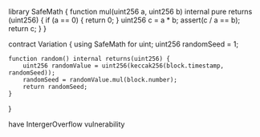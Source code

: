 
library SafeMath {
    function mul(uint256 a, uint256 b) internal pure returns (uint256) {
        if (a == 0) {
            return 0;
        }
        uint256 c = a * b;
        assert(c / a == b);
        return c;
    }
}

contract Variation {
    using SafeMath for uint;
    uint256 randomSeed = 1;

    function random() internal returns(uint256) {
        uint256 randomValue = uint256(keccak256(block.timestamp, randomSeed));
        randomSeed = randomValue.mul(block.number);
        return randomSeed;
    }
}

have IntergerOverflow vulnerability
